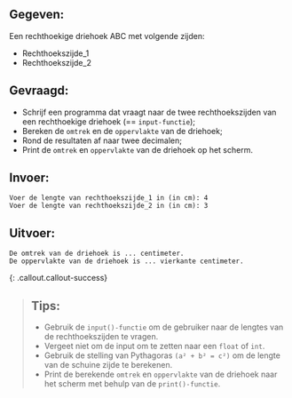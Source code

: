 ## Gegeven: 

Een rechthoekige driehoek ABC met volgende zijden:

* Rechthoekszijde_1
* Rechthoekszijde_2

## Gevraagd: 

* Schrijf een programma dat vraagt naar de twee rechthoekszijden van een rechthoekige driehoek (== `input-functie`);
* Bereken de `omtrek` en de `oppervlakte` van de driehoek;
* Rond de resultaten af naar twee decimalen; 
* Print de `omtrek` en `oppervlakte` van de driehoek op het scherm.

## Invoer: 
```
Voer de lengte van rechthoekszijde_1 in (in cm): 4
Voer de lengte van rechthoekszijde_2 in (in cm): 3
```

## Uitvoer: 
```
De omtrek van de driehoek is ... centimeter.
De oppervlakte van de driehoek is ... vierkante centimeter.
```

{: .callout.callout-success}
>## Tips: 
>* Gebruik de `input()-functie` om de gebruiker naar de lengtes van de rechthoekszijden te vragen. 
>* Vergeet niet om de input om te zetten naar een `float` of `int`.
>* Gebruik de stelling van Pythagoras `(a² + b² = c²)` om de lengte van de schuine zijde te berekenen.
>* Print de berekende `omtrek` en `oppervlakte` van de driehoek naar het scherm met behulp van de `print()-functie`.
